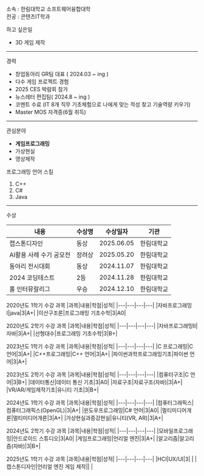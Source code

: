 소속 : 한림대학교 소프트웨어융합대학   
전공 : 콘텐츠IT학과 


하고 싶은일
* 3D 게임 제작

-----------------------------

경력
* 창업동아리 GR팀 대표 ( 2024.03 ~ ing )
* 다수 게임 프로젝트 경험
* 2025 CES 박람회 참가
* 뉴스레터 편집팀( 2024.8 ~ ing )
* 코멘트 수료 (IT 8개 직무 기초체험으로 나에게 맞는 적성 찾고 기술역량 키우기)
* Master MOS 자격증(6월 취득)

-----------------------------

관심분야   
* **게임프로그래밍**
* 가상현실   
* 영상제작

프로그래밍 언어 스킬   
1. C++
2. C#
3. Java
--------------------

수상

|내용|수상명|수상일자|기관|
|---|---|---|---|
캡스톤디자인|동상|2025.06.05|한림대학교
AI활용 사례 수기 공모전|장려상|2025.05.20|한림대학교
동아리 전시대회|동상|2024.11.07|한림대학교
2024 코딩테스트|2등|2024.11.28|한림대학교
롤 인터뮤랄리그|우승|2024.12.10|한림대학교

2020년도 1학기 수강 과목
|과목|내용|학점|성적|
|---|---|---|---|
|자바프로그래밍Ⅰ|java|3|A+|
|이산구조론|프로그래밍 기초수학|3|A0|

2020년도 2학기 수강 과목
|과목|내용|학점|성적|
|---|---|---|---|
|자바프로그래밍Ⅱ|자바|3|A+|
|선형대수|프로그래밍 기초수학|3|B+|

2023년도 1학기 수강 과목
|과목|내용|학점|성적|
|---|---|---|---|
|C 프로그래밍|C 언어|3|A+|
|C++프로그래밍|C++ 언어|3|A+|
|파이썬과학프로그래밍기초|파이썬 언어|3|A+|

2023년도 2학기 수강 과목
|과목|내용|학점|성적|
|---|---|---|---|
|컴퓨터구조|C 언어|3|B+|
|데이터통신|데이터 통신 기초|3|A0|
|자료구조|자료구조(자바)|3|A+|
|VR/AR/게임제작기초|유니티 기초|3|B+|

2024년도 1학기 수강 과목
|과목|내용|학점|성적|
|---|---|---|---|
|컴퓨터그래픽스|컴퓨터그래픽스(OpenGL)|3|A+|
|윈도우프로그래밍|C# 언어|3|A0|
|멀티미디어개론|멀티미디어개론|3|A+|
|가상현실과증강현실|유니티(VR, AR)|3|A+|

2024년도 2학기 수강 과목
|과목|내용|학점|성적|
|---|---|---|---|
|모바일프로그래밍|안드로이드 스튜디오|3|A0|
|게임프로그래밍|언리얼 엔진|3|A+|
|알고리즘|알고리즘(자바)|3|B+|

2025년도 1학기 수강 과목
|과목|내용|학점|성적|
|---|---|---|---|
|HCI|UX/UI|3|  |
|캡스톤디자인|언리얼 엔진 게임 제작||  |


